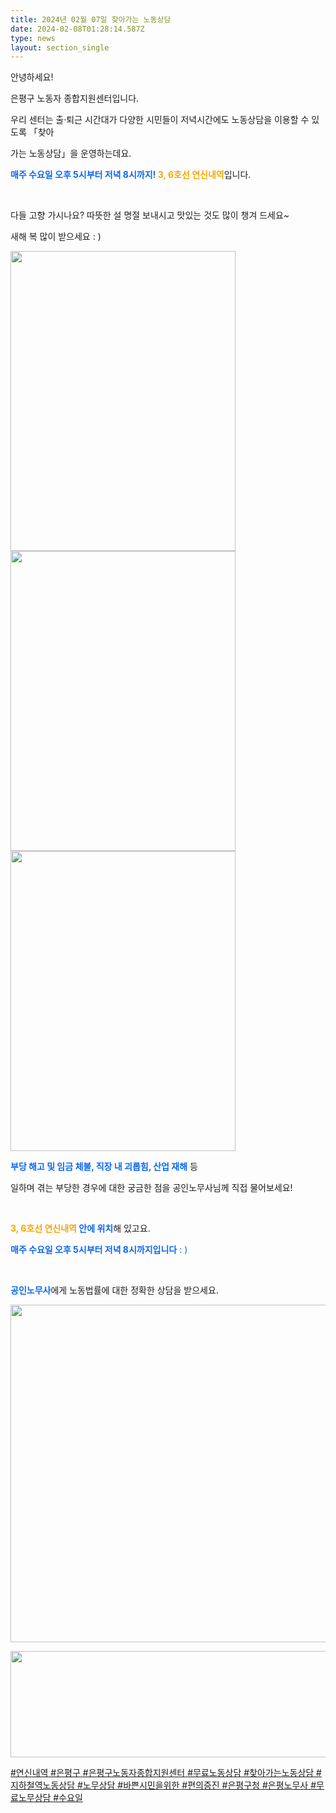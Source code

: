 ```yaml
---
title: 2024년 02월 07일 찾아가는 노동상담
date: 2024-02-08T01:28:14.587Z
type: news
layout: section_single
---
```

<p id="SE-48e13320-3b42-42dc-9771-11deb6274b7c" class="se-text-paragraph se-text-paragraph-align-left "><span id="SE-c7450f3f-4294-4557-96e1-221253683bc1" class="se-fs-fs16 se-ff-system  se-style-unset ">안녕하세요! </span></p>
<p id="SE-4a9d69e9-8e9a-42b1-a24c-d07ef169e00b" class="se-text-paragraph se-text-paragraph-align-left "><span id="SE-f6984008-c449-4205-8fea-252fc94c2d59" class="se-fs-fs16 se-ff-system  se-style-unset ">은평구 노동자 종합지원센터입니다.</span></p>
<p id="SE-f76c20b1-cf75-43d3-9e34-bf8247e9f535" class="se-text-paragraph se-text-paragraph-align-left "><span id="SE-16ca3b51-c122-46ee-ab15-ecee4f459aa8" class="se-fs-fs16 se-ff-system  se-style-unset ">우리 센터는 </span><span id="SE-8c128f77-a767-4121-8443-96a960b8c9b3" class="se-fs-fs16 se-ff-system  se-style-unset ">출&middot;퇴근 시간대가 다양한</span> <span id="SE-52339df7-32db-4094-bc45-d102d18673ed" class="se-fs-fs16 se-ff-system  se-style-unset ">시민들이 저녁시간에도 노동상담</span><span id="SE-46e1ec0d-2144-401c-b1dc-9762d6bcd40e" class="se-fs-fs16 se-ff-system  se-style-unset ">을 이용할 수 있도록 「</span><span id="SE-816e8c49-a53e-4e82-82d8-ac95bfe66652" class="se-fs-fs16 se-ff-system  se-style-unset ">찾아</span></p>
<p id="SE-3f048725-a1f6-4c8d-b23c-d3d6eef2669e" class="se-text-paragraph se-text-paragraph-align-left "><span id="SE-45ed5654-148f-4f0a-af77-46fdd8c49ac9" class="se-fs-fs16 se-ff-system  se-style-unset ">가는 노동상담」을 운영하는데요.</span></p>
<p id="SE-1cf65676-22ab-45f6-a3cd-10fd173fb14d" class="se-text-paragraph se-text-paragraph-align-left "><span style="color: #0c67f0;"><span id="SE-153191ed-3234-4be5-b0c8-013fd6260b4a" class="se-fs-fs16 se-ff-system  se-style-unset "><strong>매주 수요일 오후 5시부터 저녁 8시까지!</strong></span><span id="SE-d0c1d558-01ef-475e-81f9-9d39f1522159" class="se-fs-fs16 se-ff-system  se-style-unset "><strong> </strong></span></span><span id="SE-e71b47a3-9b73-4c6b-b2e4-a2eb1cd86621" class="se-fs-fs16 se-ff-system  se-style-unset " style="color: #f7a602;"><strong>3, 6호선 연신내역</strong></span><span id="SE-0a9b7760-6caa-4bca-bd00-4c9c5d2a1ea4" class="se-fs-fs16 se-ff-system  se-style-unset ">입니다.</span></p>
<p id="SE-851572da-be11-45b1-ac4c-bb2b290c4eca" class="se-text-paragraph se-text-paragraph-align-left "><span id="SE-9046d2d7-3ac4-41b7-a666-e0741cc6aed4" class="se-fs-fs16 se-ff-system  se-style-unset ">​</span></p>
<p id="SE-fa7c3389-1938-4b26-a349-e29fb5c05ba4" class="se-text-paragraph se-text-paragraph-align-left "><span id="SE-aaca6dff-2760-4c40-8b48-5c2f574ac6ce" class="se-fs-fs16 se-ff-system  se-style-unset ">다들 고향 가시나요? 따뜻한 설 명절 보내시고 맛있는 것도 많이 챙겨 드세요~</span></p>
<p id="SE-9ad498ed-2701-4099-aeac-fe5ca2b57756" class="se-text-paragraph se-text-paragraph-align-left "><span id="SE-da5ef62b-9bc5-4184-8afa-630677fbc051" class="se-fs-fs16 se-ff-system  se-style-unset ">새해 복 많이 받으세요 : )</span></p>
<p class="se-text-paragraph se-text-paragraph-align-left "><span class="se-fs-fs16 se-ff-system  se-style-unset "><img src="https://drive.tiny.cloud/1/engl1s97gj9hrxpoa7eh7z5f05ozxfm1box3nxkh4j7a43ei/d43d1e0d-e818-4d86-b70d-044c4426aa12" alt="" width="360" height="480" /><img src="https://drive.tiny.cloud/1/engl1s97gj9hrxpoa7eh7z5f05ozxfm1box3nxkh4j7a43ei/64bb1194-bbcc-4ce6-a1c1-e4ac4288ff7c" alt="" width="360" height="480" /><img src="https://drive.tiny.cloud/1/engl1s97gj9hrxpoa7eh7z5f05ozxfm1box3nxkh4j7a43ei/01eee217-2527-4ccf-a2a9-9daa64a762d3" alt="" width="360" height="480" /></span></p>
<p id="SE-e4460b50-5160-4e45-a690-585908d71aa8" class="se-text-paragraph se-text-paragraph-align-left "><span id="SE-f2e2a31a-f3a8-4e8d-88ee-809e4fa5d4d8" class="se-fs-fs16 se-ff-system  se-style-unset " style="color: #0c67f0;"><strong>부당 해고 및 임금 체불, 직장 내 괴롭힘, 산업 재해</strong></span><span id="SE-0a7fd8e1-6333-49c0-afae-45dacbd52f5f" class="se-fs-fs16 se-ff-system  se-style-unset "> 등 </span></p>
<p id="SE-70c52a0f-e2f6-416d-99ca-b6b6d13056f0" class="se-text-paragraph se-text-paragraph-align-left "><span id="SE-39696680-6af2-496b-a78a-a3d8244e73be" class="se-fs-fs16 se-ff-system  se-style-unset ">일하며 겪는 부당한 경우에 대한 궁금한 점을 공인노무사님께 직접 물어보세요!</span></p>
<p id="SE-ae75690a-9524-46e7-8760-ad1ac30a8ac6" class="se-text-paragraph se-text-paragraph-align-left "><span id="SE-c3238a66-0b20-4ac7-bbc4-884d9333bea1" class="se-fs-fs16 se-ff-system  se-style-unset ">​</span></p>
<p id="SE-df58d253-f117-4501-9e9a-1e6378dddfec" class="se-text-paragraph se-text-paragraph-align-left "><span id="SE-3b6a00d6-8eba-480d-947c-b8eddac9e70c" class="se-fs-fs16 se-ff-system  se-style-unset "><strong><span style="color: #f7a602;">3, 6호선 연신내역</span> </strong></span><span id="SE-f6d83607-379d-455e-bff4-616568a75824" class="se-fs-fs16 se-ff-system  se-style-unset " style="color: #0c67f0;"><strong>안에 위치</strong></span><span id="SE-4c2c9555-3837-4ab5-9ae3-e90f84e264ed" class="se-fs-fs16 se-ff-system  se-style-unset ">해 있고요.</span></p>
<p id="SE-22f91108-2750-437e-a2f8-843fb377cd67" class="se-text-paragraph se-text-paragraph-align-left "><span style="color: #0c67f0;"><span id="SE-40617b98-6c05-42eb-9937-b80f91f4b595" class="se-fs-fs16 se-ff-system  se-style-unset "><strong>매주 수요일 오후 5시부터 저녁 8시까지입니다</strong></span><span id="SE-f49a67d3-67b0-4789-8084-4f8a746d072f" class="se-fs-fs16 se-ff-system  se-style-unset "> : )</span></span></p>
<p id="SE-699abb7c-7fac-4ad4-8c6f-a76f82a6492e" class="se-text-paragraph se-text-paragraph-align-left "><span id="SE-acf905b0-63c5-46e8-866e-70e5f0e03f2c" class="se-fs-fs16 se-ff-system  se-style-unset ">​</span></p>
<p id="SE-819afdbb-1d8c-4f00-b540-17544e12fb11" class="se-text-paragraph se-text-paragraph-align-left "><span id="SE-25760282-588a-41bc-a0a3-79a165c9dcb8" class="se-fs-fs16 se-ff-system  se-style-unset " style="color: #0c67f0;"><strong>공인노무사</strong></span><span id="SE-fabfc0dd-a109-4657-8d6c-0ee45682827f" class="se-fs-fs16 se-ff-system  se-style-unset ">에게 노동법률에 대한 정확한 상담을 받으세요.</span></p>
<p class="se-text-paragraph se-text-paragraph-align-left "><span class="se-fs-fs16 se-ff-system  se-style-unset "><img src="https://drive.tiny.cloud/1/engl1s97gj9hrxpoa7eh7z5f05ozxfm1box3nxkh4j7a43ei/0fded0eb-0432-46ff-a212-b023162d8bb7" alt="" width="540" height="540" /></span></p>
<p class="se-text-paragraph se-text-paragraph-align-left "><span class="se-fs-fs16 se-ff-system  se-style-unset "><img src="https://drive.tiny.cloud/1/engl1s97gj9hrxpoa7eh7z5f05ozxfm1box3nxkh4j7a43ei/053f59b6-1e0f-4437-9f43-4900b36df1a5" alt="" width="652" height="170" /></span></p>
<p class="se-text-paragraph se-text-paragraph-align-left "><span class="se-fs-fs16 se-ff-system  se-style-unset "><span id="SE-69d9d277-eff1-4c5d-96a9-ca2f10242a1c" class="se-fs-fs11 se-ff-system  se-style-unset "><u><span class="__se-hash-tag">#연신내역</span> <span class="__se-hash-tag">#은평구</span></u></span><span id="SE-dddf86c5-3826-43fa-826b-79ce8843c827" class="se-fs-fs11 se-ff-system  se-style-unset "><u> </u></span><span id="SE-7617a4e1-2182-4916-b785-eca7a8b7ca7d" class="se-fs-fs11 se-ff-system  se-style-unset "><u><span class="__se-hash-tag">#은평구노동자종합지원센터</span> <span class="__se-hash-tag">#무료노동상담</span> <span class="__se-hash-tag">#찾아가는노동상담</span></u></span><span id="SE-cb939e73-8d0c-41b9-bf25-597967030b75" class="se-fs-fs11 se-ff-system  se-style-unset "><u> </u></span><span id="SE-fb0dd390-f558-451a-b8a4-95b13ea1d192" class="se-fs-fs11 se-ff-system  se-style-unset "><u><span class="__se-hash-tag">#지하철역노동상담</span></u></span><span id="SE-5b5a0d19-93cf-4b7a-8597-0844ddfaae53" class="se-fs-fs11 se-ff-system  se-style-unset "><u> </u></span><span id="SE-c1f77523-ab66-4bfc-a028-a2778ca0eb92" class="se-fs-fs11 se-ff-system  se-style-unset "><u><span class="__se-hash-tag">#노무상담</span></u></span><span id="SE-3b61434c-02b1-4ca5-9f78-c09dc82c402e" class="se-fs-fs11 se-ff-system  se-style-unset "><u> </u></span><span id="SE-8faf0f56-59a3-4208-a4d7-76be984fd445" class="se-fs-fs11 se-ff-system  se-style-unset "><u><span class="__se-hash-tag">#바쁜시민을위한</span></u></span><span id="SE-9787baef-9fbf-4ce9-be18-71cfd249aea4" class="se-fs-fs11 se-ff-system  se-style-unset "><u> </u></span><span id="SE-3ae8bd71-f3c7-4dbf-9b33-d15b96e8c961" class="se-fs-fs11 se-ff-system  se-style-unset "><u><span class="__se-hash-tag">#편의증진</span> <span class="__se-hash-tag">#은평구청</span> <span class="__se-hash-tag">#은평노무사</span> <span class="__se-hash-tag">#무료노무상담</span> <span class="__se-hash-tag">#수요일</span></u></span></span></p>